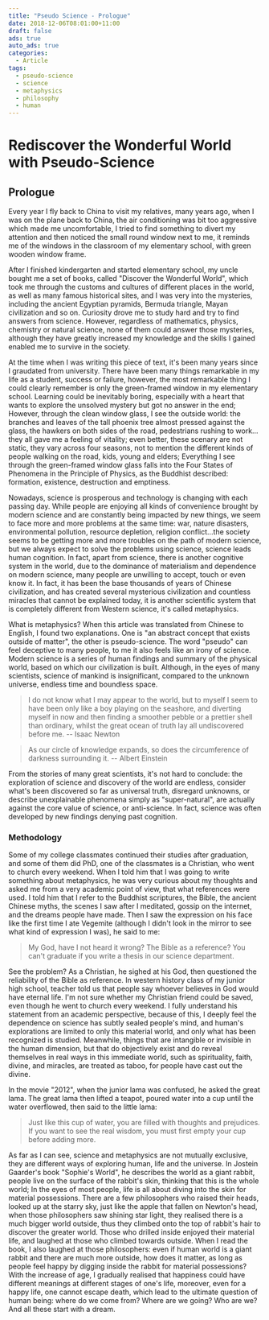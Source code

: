```yaml
---
title: "Pseudo Science - Prologue"
date: 2018-12-06T08:01:00+11:00
draft: false
ads: true
auto_ads: true
categories:
  - Article
tags:
  - pseudo-science
  - science
  - metaphysics
  - philosophy
  - human
---
```


# Rediscover the Wonderful World with Pseudo-Science

## Prologue

Every year I fly back to China to visit my relatives, many years ago, when I was on the plane back to China, the air conditioning was bit too aggressive which made me uncomfortable, I tried to find something to divert my attention and then noticed the small round window next to me, it reminds me of the windows in the classroom of my elementary school, with green wooden window frame.

After I finished kindergarten and started elementary school, my uncle bought me a set of books, called "Discover the Wonderful World", which took me through the customs and cultures of different places in the world, as well as many famous historical sites, and I was very into the mysteries, including the ancient Egyptian pyramids, Bermuda triangle, Mayan civilization and so on. Curiosity drove me to study hard and try to find answers from science. However, regardless of mathematics, physics, chemistry or natural science, none of them could answer those mysteries, although they have greatly increased my knowledge and the skills I gained enabled me to survive in the society.

At the time when I was writing this piece of text, it's been many years since I graudated from university. There have been many things remarkable in my life as a student, success or failure, however, the most remarkable thing I could clearly remember is only the green-framed window in my elementary school. Learning could be inevitably boring, especially with a heart that wants to explore the unsolved mystery but got no answer in the end; However, through the clean window glass, I see the outside world: the branches and leaves of the tall phoenix tree almost pressed against the glass, the hawkers on both sides of the road, pedestrians rushing to work…they all gave me a feeling of vitality; even better, these scenary are not static, they vary across four seasons, not to mention the different kinds of people walking on the road, kids, young and elders; Everything I see through the green-framed window glass falls into the Four States of Phenomena in the Principle of Physics, as the Buddhist described: formation, existence, destruction and emptiness.

Nowadays, science is prosperous and technology is changing with each passing day. While people are enjoying all kinds of convenience brought by modern science and are constantly being impacted by new things, we seem to face more and more problems at the same time: war, nature disasters, environmental pollution, resource depletion, religion conflict…the society seems to be getting more and more troubles on the path of modern science, but we always expect to solve the problems using science, science leads human cognition. In fact, apart from science, there is another cognitive system in the world, due to the dominance of materialism and dependence on modern science, many people are unwilling to accept, touch or even know it. In fact, it has been the base thousands of years of Chinese civilization, and has created several mysterious civilization and countless miracles that cannot be explained today, it is another scientific system that is completely different from Western science, it's called metaphysics.

What is metaphysics? When this article was translated from Chinese to English, I found two explanations. One is "an abstract concept that exists outside of matter", the other is pseudo-science. The word "pseudo" can feel deceptive to many people, to me it also feels like an irony of science. Modern science is a series of human findings and summary of the physical world, based on which our civilization is built. Although, in the eyes of many scientists, science of mankind is insignificant, compared to the unknown universe, endless time and boundless space.

> I do not know what I may appear to the world, but to myself I seem to have been only like a boy playing on the seashore, and diverting myself in now and then finding a smoother pebble or a prettier shell than ordinary, whilst the great ocean of truth lay all undiscovered before me. -- Isaac Newton

> As our circle of knowledge expands, so does the circumference of darkness surrounding it. -- Albert Einstein

From the stories of many great scientists, it's not hard to conclude: the exploration of science and discovery of the world are endless, consider what's been discovered so far as universal truth, disregard unknowns, or describe unexplainable phenomena simply as "super-natural", are actually against the core value of science, or anti-science. In fact, science was often developed by new findings denying past cognition.

### Methodology

Some of my college classmates continued their studies after graduation, and some of them did PhD, one of the classmates is a Christian, who went to church every weekend. When I told him that I was going to write something about metaphysics, he was very curious about my thoughts and asked me from a very academic point of view, that what references were used. I told him that I refer to the Buddhist scriptures, the Bible, the ancient Chinese myths, the scenes I saw after I meditated, gossip on the internet, and the dreams people have made. Then I saw the expression on his face like the first time I ate Vegemite (although I didn't look in the mirror to see what kind of expression I was), he said to me:

> My God, have I not heard it wrong? The Bible as a reference? You can't graduate if you write a thesis in our science department.

See the problem? As a Christian, he sighed at his God, then questioned the reliability of the Bible as reference. In western history class of my junior high school, teacher told us that people say whoever believes in God would have eternal life. I'm not sure whether my Christian friend could be saved, even though he went to church every weekend. I fully understand his statement from an academic perspective, because of this, I deeply feel the dependence on science has subtly sealed people's mind, and human's explorations are limited to only this material world, and only what has been recognized is studied. Meanwhile, things that are intangible or invisible in the human dimension, but that do objectively exist and do reveal themselves in real ways in this immediate world, such as spirituality, faith, divine, and miracles, are treated as taboo, for people have cast out the divine.

In the movie "2012", when the junior lama was confused, he asked the great lama. The great lama then lifted a teapot, poured water into a cup until the water overflowed, then said to the little lama:

> Just like this cup of water, you are filled with thoughts and prejudices. If you want to see the real wisdom, you must first empty your cup before adding more.

As far as I can see, science and metaphysics are not mutually exclusive, they are different ways of exploring human, life and the universe. In Jostein Gaarder's book "Sophie's World", he describes the world as a giant rabbit, people live on the surface of the rabbit's skin, thinking that this is the whole world; In the eyes of most people, life is all about diving into the skin for material possessions. There are a few philosophers who raised their heads, looked up at the starry sky, just like the apple that fallen on Newton's head, when those philosophers saw shining star light, they realised there is a much bigger world outside, thus they climbed onto the top of rabbit's hair to discover the greater world. Those who drilled inside enjoyed their material life, and laughed at those who climbed towards outside. When I read the book, I also laughed at those philosophers: even if human world is a giant rabbit and there are much more outside, how does it matter, as long as people feel happy by digging inside the rabbit for material possessions? With the increase of age, I gradually realised that happiness could have different meanings at different stages of one's life, moreover, even for a happy life, one cannot escape death, which lead to the ultimate question of human being: where do we come from? Where are we going? Who are we? And all these start with a dream.
